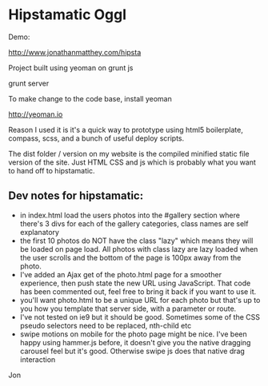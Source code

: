 # Hipstamatic Oggl

Demo:

http://www.jonathanmatthey.com/hipsta

Project built using yeoman on grunt js

  grunt server

To make change to the code base, install yeoman

http://yeoman.io

Reason I used it is it's a quick way to prototype using html5 boilerplate, compass, scss, and a bunch of useful deploy scripts.

The dist folder / version on my website is the compiled minified static file version of the site.  Just HTML CSS and js which is probably what you want to hand off to hipstamatic.

## Dev notes for hipstamatic:

- in index.html load the users photos into the #gallery section where there's 3 divs for each of the gallery categories, class names are self explanatory
- the first 10 photos do NOT have the class "lazy" which means they will be loaded on page load.  All photos with class lazy are lazy loaded when the user scrolls and the bottom of the page is 100px away from the photo.
- I've added an Ajax get of the photo.html page for a smoother experience, then push state the new URL using JavaScript.  That code has been commented out, feel free to bring it back if you want to use it.
- you'll want photo.html to be a unique URL for each photo but that's up to you how you template that server side, with a parameter or route.
- I've not tested on ie9 but it should be good.  Sometimes some of the CSS pseudo selectors need to be replaced, nth-child etc
- swipe motions on mobile for the photo page might be nice.  I've been happy using hammer.js before, it doesn't give you the native dragging carousel feel but it's good.  Otherwise swipe js does that native drag interaction

Jon